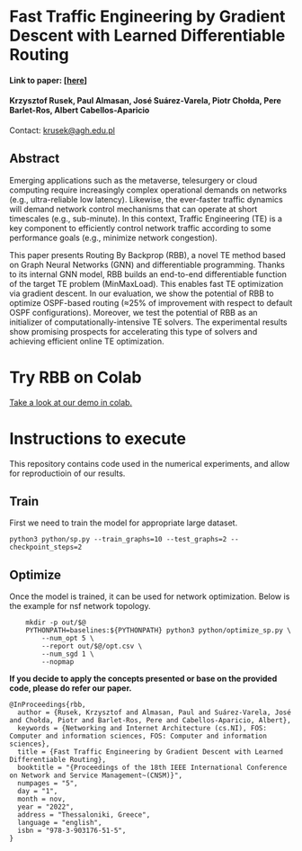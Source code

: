 # Fast Traffic Engineering by Gradient Descent with Learned Differentiable Routing
#### Link to paper: [[here](https://arxiv.org/abs/2209.10380)]
#### Krzysztof Rusek, Paul Almasan, José Suárez-Varela, Piotr Chołda, Pere Barlet-Ros, Albert Cabellos-Aparicio

Contact: <krusek@agh.edu.pl>

## Abstract

Emerging applications such as the metaverse, telesurgery or cloud computing require increasingly complex operational demands on networks (e.g., ultra-reliable low latency). Likewise, the ever-faster traffic dynamics will demand network control mechanisms that can operate at short timescales (e.g., sub-minute). In this context, Traffic Engineering (TE) is a key component to efficiently control network traffic according to some performance goals (e.g., minimize network congestion).

This paper presents Routing By Backprop (RBB), a novel TE method based on Graph Neural Networks (GNN) and differentiable programming. Thanks to its internal GNN model, RBB builds an end-to-end differentiable function of the target TE problem (MinMaxLoad). This enables fast TE optimization via gradient descent. In our evaluation, we show the potential of RBB to optimize OSPF-based routing (≈25\% of improvement with respect to default OSPF configurations). Moreover, we test the potential of RBB as an initializer of computationally-intensive TE solvers. The experimental results show promising prospects for accelerating this type of solvers and achieving efficient online TE optimization. 

# Try RBB on Colab

[Take a look at our demo in colab.](../jupyter_notebooks/routing_by_backprop_demo.ipynb)

# Instructions to execute

This repository contains code used in the numerical experiments, and allow for reproductioin of our results.

## Train

First we need to train the model for appropriate large dataset.

```shell
python3 python/sp.py --train_graphs=10 --test_graphs=2 --checkpoint_steps=2
```

## Optimize

Once the model is trained, it can be used for network optimization.
Below is the example for nsf network topology.

```shell
	mkdir -p out/$@
	PYTHONPATH=baselines:${PYTHONPATH} python3 python/optimize_sp.py \
		--num_opt 5 \
		--report out/$@/opt.csv \
		--num_sgd 1 \
		--nopmap

```

**If you decide to apply the concepts presented or base on the provided code, please do refer our paper.**

```
@InProceedings{rbb,
  author = {Rusek, Krzysztof and Almasan, Paul and Suárez-Varela, José and Chołda, Piotr and Barlet-Ros, Pere and Cabellos-Aparicio, Albert},
  keywords = {Networking and Internet Architecture (cs.NI), FOS: Computer and information sciences, FOS: Computer and information sciences},
  title = {Fast Traffic Engineering by Gradient Descent with Learned Differentiable Routing},
  booktitle = "{Proceedings of the 18th IEEE International Conference on Network and Service Management~(CNSM)}",
  numpages = "5",
  day = "1",
  month = nov,
  year = "2022",
  address = "Thessaloniki, Greece",
  language = "english",
  isbn = "978-3-903176-51-5",
}

```

